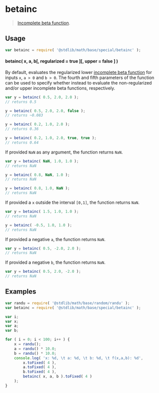 # betainc

> [Incomplete beta function][incomplete-beta-function].


<section class="intro">

</section>

<!-- /.intro -->


<section class="usage">

## Usage

``` javascript
var betainc = require( '@stdlib/math/base/special/betainc' );
```

#### betainc( x, a, b\[, regularized = true \]\[, upper = false \] )

By default, evaluates the regularized lower [incomplete beta function][incomplete-beta-function] for inputs `x`, `a > 0` and `b > 0`. The fourth and fifth parameters of the function can be used to specify whether instead to evaluate the non-regularized and/or upper incomplete beta functions, respectively.

``` javascript
var y = betainc( 0.5, 2.0, 2.0 );
// returns 0.5

y = betainc( 0.5, 2.0, 2.0, false );
// returns ~0.083

y = betainc( 0.2, 1.0, 2.0 );
// returns 0.36

y = betainc( 0.2, 1.0, 2.0, true, true );
// returns 0.64
```

If provided `NaN` as any argument, the function returns `NaN`.

``` javascript
var y = betainc( NaN, 1.0, 1.0 );
// returns NaN

y = betainc( 0.8, NaN, 1.0 );
// returns NaN

y = betainc( 0.8, 1.0, NaN );
// returns NaN
```

If provided a `x` outside the interval `[0,1]`, the function returns `NaN`.

``` javascript
var y = betainc( 1.5, 1.0, 1.0 );
// returns NaN

y = betainc( -0.5, 1.0, 1.0 );
// returns NaN
```

If provided a negative `a`, the function returns `NaN`.

``` javascript
var y = betainc( 0.5, -2.0, 2.0 );
// returns NaN
```

If provided a negative `b`, the function returns `NaN`.

``` javascript
var y = betainc( 0.5, 2.0, -2.0 );
// returns NaN
```

</section>

<!-- /.usage -->


<section class="examples">

## Examples

``` javascript
var randu = require( '@stdlib/math/base/random/randu' );
var betainc = require( '@stdlib/math/base/special/betainc' );

var i;
var x;
var a;
var b;

for ( i = 0; i < 100; i++ ) {
	x = randu();
	a = randu() * 10.0;
	b = randu() * 10.0;
	console.log( 'x: %d, \t a: %d, \t b: %d, \t f(x,a,b): %d',
		x.toFixed( 4 ),
		a.toFixed( 4 ),
		b.toFixed( 4 ),
		betainc( x, a, b ).toFixed( 4 )
	);
}
```

</section>

<!-- /.examples -->


<section class="links">

[incomplete-beta-function]: https://en.wikipedia.org/wiki/Incomplete_beta_function

</section>

<!-- /.links -->

